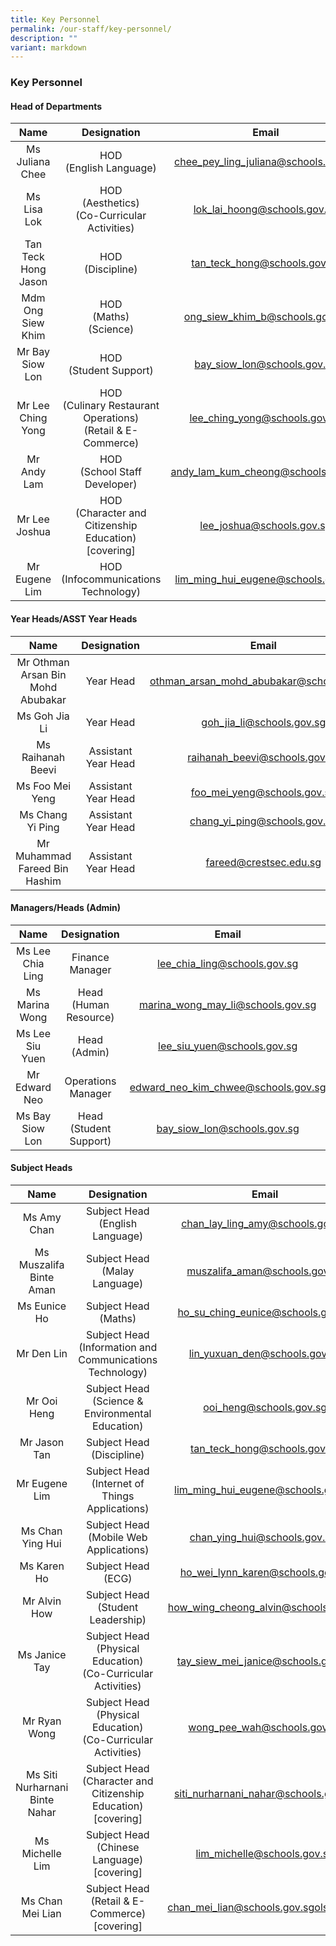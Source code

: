 ```yaml
---
title: Key Personnel
permalink: /our-staff/key-personnel/
description: ""
variant: markdown
---
```

### Key Personnel

#### Head of Departments

| Name | Designation | Email |
|:---:|:---:|:---:|
| Ms Juliana Chee | HOD<br>(English Language) | chee_pey_ling_juliana@schools.gov.sg |
| Ms Lisa Lok | HOD<br>(Aesthetics)<br>(Co-Curricular Activities) | lok_lai_hoong@schools.gov.sg |
| Tan Teck Hong Jason | HOD<br>(Discipline) | tan_teck_hong@schools.gov.sg |
| Mdm Ong Siew Khim | HOD<br>(Maths)<br>(Science) | ong_siew_khim_b@schools.gov.sg |
| Mr Bay Siow Lon | HOD<br>(Student Support) | bay_siow_lon@schools.gov.sg |
| Mr Lee Ching Yong | HOD<br>(Culinary Restaurant Operations)<br>(Retail &amp; E-Commerce)<br> | lee_ching_yong@schools.gov.sg |
| Mr Andy Lam | HOD<br>(School Staff Developer) | andy_lam_kum_cheong@schools.gov.sg |
| Mr Lee Joshua | HOD<br>(Character and Citizenship Education)<br> [covering] | lee_joshua@schools.gov.sg |
| Mr Eugene Lim | HOD<br>(Infocommunications Technology) | lim_ming_hui_eugene@schools.gov.sg |

 
#### Year Heads/ASST Year Heads

| Name | Designation | Email |
|:---:|:---:|:---:|
| Mr Othman Arsan Bin Mohd Abubakar | Year Head | othman_arsan_mohd_abubakar@schools.gov.sg |
| Ms Goh Jia Li | Year Head | goh_jia_li@schools.gov.sg |
| Ms Raihanah Beevi |Assistant Year Head | raihanah_beevi@schools.gov.sg |
| Ms Foo Mei Yeng |  Assistant Year Head | foo_mei_yeng@schools.gov.sg |
| Ms Chang Yi Ping |  Assistant Year Head | chang_yi_ping@schools.gov.sg |
| Mr Muhammad Fareed Bin Hashim | Assistant Year Head | fareed@crestsec.edu.sg |


#### Managers/Heads (Admin)

| Name | Designation | Email |
|:---:|:---:|:---:|
| Ms Lee Chia Ling | Finance Manager | lee_chia_ling@schools.gov.sg |
| Ms Marina Wong | Head (Human Resource) | marina_wong_may_li@schools.gov.sg |
| Ms Lee Siu Yuen | Head (Admin) | lee_siu_yuen@schools.gov.sg |
| Mr Edward Neo | Operations Manager |edward_neo_kim_chwee@schools.gov.sg |
| Ms Bay Siow Lon | Head (Student Support) | bay_siow_lon@schools.gov.sg |


#### Subject Heads

| Name | Designation | Email |
|:---:|:---:|:---:|
| Ms Amy Chan  | Subject Head<br>(English Language) | chan_lay_ling_amy@schools.gov.sg |
| Ms Muszalifa Binte Aman | Subject Head<br>(Malay Language)| muszalifa_aman@schools.gov.sg |
| Ms Eunice Ho | Subject Head (Maths)| ho_su_ching_eunice@schools.gov.sg |
| Mr Den Lin | Subject Head<br>(Information and Communications Technology) | lin_yuxuan_den@schools.gov.sg |
| Mr Ooi Heng | Subject Head (Science &amp; Environmental Education) | ooi_heng@schools.gov.sg |
| Mr Jason Tan | Subject Head (Discipline) | tan_teck_hong@schools.gov.sg |
| Mr Eugene Lim | Subject Head (Internet of Things Applications) | lim_ming_hui_eugene@schools.gov.sg |
| Ms Chan Ying Hui | Subject Head<br>(Mobile Web Applications) | chan_ying_hui@schools.gov.sg)|
| Ms Karen Ho | Subject Head<br>(ECG) | ho_wei_lynn_karen@schools.gov.sg |
| Mr Alvin How | Subject Head<br>(Student Leadership) | how_wing_cheong_alvin@schools.gov.sg |
| Ms Janice Tay | Subject Head<br>(Physical Education)<br>(Co-Curricular Activities) | tay_siew_mei_janice@schools.gov.sg |
| Mr Ryan Wong | Subject Head<br>(Physical Education)<br>(Co-Curricular Activities) | wong_pee_wah@schools.gov.sg |
| Ms Siti Nurharnani Binte Nahar | Subject Head<br>(Character and Citizenship Education)<br>[covering]| siti_nurharnani_nahar@schools.gov.sg |
| Ms Michelle Lim | Subject Head <br> (Chinese Language) <br>[covering] | lim_michelle@schools.gov.sg|
| Ms Chan Mei Lian | Subject Head <br>(Retail &amp; E-Commerce) [covering] | chan_mei_lian@schools.gov.sgols.gov.sg